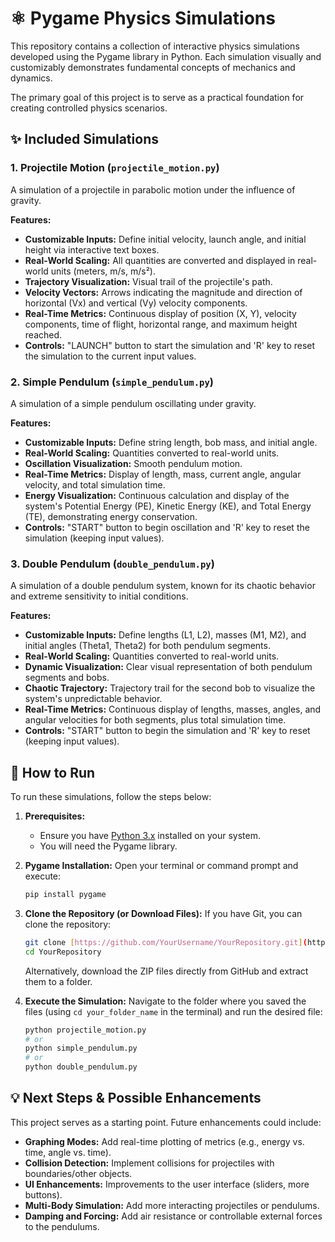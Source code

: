 # ⚛️ Pygame Physics Simulations

This repository contains a collection of interactive physics simulations developed using the Pygame library in Python. Each simulation visually and customizably demonstrates fundamental concepts of mechanics and dynamics.

The primary goal of this project is to serve as a practical foundation for creating controlled physics scenarios.

## ✨ Included Simulations

### 1. Projectile Motion (`projectile_motion.py`)

A simulation of a projectile in parabolic motion under the influence of gravity.

**Features:**
* **Customizable Inputs:** Define initial velocity, launch angle, and initial height via interactive text boxes.
* **Real-World Scaling:** All quantities are converted and displayed in real-world units (meters, m/s, m/s²).
* **Trajectory Visualization:** Visual trail of the projectile's path.
* **Velocity Vectors:** Arrows indicating the magnitude and direction of horizontal (Vx) and vertical (Vy) velocity components.
* **Real-Time Metrics:** Continuous display of position (X, Y), velocity components, time of flight, horizontal range, and maximum height reached.
* **Controls:** "LAUNCH" button to start the simulation and 'R' key to reset the simulation to the current input values.

### 2. Simple Pendulum (`simple_pendulum.py`)

A simulation of a simple pendulum oscillating under gravity.

**Features:**
* **Customizable Inputs:** Define string length, bob mass, and initial angle.
* **Real-World Scaling:** Quantities converted to real-world units.
* **Oscillation Visualization:** Smooth pendulum motion.
* **Real-Time Metrics:** Display of length, mass, current angle, angular velocity, and total simulation time.
* **Energy Visualization:** Continuous calculation and display of the system's Potential Energy (PE), Kinetic Energy (KE), and Total Energy (TE), demonstrating energy conservation.
* **Controls:** "START" button to begin oscillation and 'R' key to reset the simulation (keeping input values).

### 3. Double Pendulum (`double_pendulum.py`)

A simulation of a double pendulum system, known for its chaotic behavior and extreme sensitivity to initial conditions.

**Features:**
* **Customizable Inputs:** Define lengths (L1, L2), masses (M1, M2), and initial angles (Theta1, Theta2) for both pendulum segments.
* **Real-World Scaling:** Quantities converted to real-world units.
* **Dynamic Visualization:** Clear visual representation of both pendulum segments and bobs.
* **Chaotic Trajectory:** Trajectory trail for the second bob to visualize the system's unpredictable behavior.
* **Real-Time Metrics:** Continuous display of lengths, masses, angles, and angular velocities for both segments, plus total simulation time.
* **Controls:** "START" button to begin the simulation and 'R' key to reset (keeping input values).

## 🚀 How to Run

To run these simulations, follow the steps below:

1.  **Prerequisites:**
    * Ensure you have [Python 3.x](https://www.python.org/downloads/) installed on your system.
    * You will need the Pygame library.

2.  **Pygame Installation:**
    Open your terminal or command prompt and execute:
    ```bash
    pip install pygame
    ```

3.  **Clone the Repository (or Download Files):**
    If you have Git, you can clone the repository:
    ```bash
    git clone [https://github.com/YourUsername/YourRepository.git](https://github.com/YourUsername/YourRepository.git)
    cd YourRepository
    ```
    Alternatively, download the ZIP files directly from GitHub and extract them to a folder.

4.  **Execute the Simulation:**
    Navigate to the folder where you saved the files (using `cd your_folder_name` in the terminal) and run the desired file:
    ```bash
    python projectile_motion.py
    # or
    python simple_pendulum.py
    # or
    python double_pendulum.py
    ```

## 💡 Next Steps & Possible Enhancements

This project serves as a starting point. Future enhancements could include:
* **Graphing Modes:** Add real-time plotting of metrics (e.g., energy vs. time, angle vs. time).
* **Collision Detection:** Implement collisions for projectiles with boundaries/other objects.
* **UI Enhancements:** Improvements to the user interface (sliders, more buttons).
* **Multi-Body Simulation:** Add more interacting projectiles or pendulums.
* **Damping and Forcing:** Add air resistance or controllable external forces to the pendulums.
